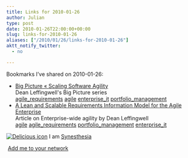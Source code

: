 ```yaml
---
title: Links for 2010-01-26
author: Julian
type: post
date: 2010-01-26T22:00:00+00:00
slug: links-for-2010-01-26 
aliases: ["/2010/01/26/links-for-2010-01-26"]
aktt_notify_twitter:
  - no

---
```

Bookmarks I&#8217;ve shared on 2010-01-26:

  * [Big Picture &laquo; Scaling Software Agility][1]  
    Dean Leffingwell's Big Picture series  
    [agile_requirements][2] [agile][3] [enterprise_it][4] [portfolio_management][5] 
  * [A Lean and Scalable Requirements Information Model for the Agile Enterprise][6]  
    Article on Enterprise-wide agility by Dean Leffingwell  
    [agile][3] [agile_requirements][2] [portfolio_management][5] [enterprise_it][4] 

<p class="deliciouslink">
  <a href="https://del.icio.us/synesthesia" title="See all my bookmarks on del.icio.us"><img src="https://www.synesthesia.co.uk/images/deliciousicon.jpg" alt="Delicious icon" /></a>&nbsp;I am <a href="https://del.icio.us/synesthesia" title="See all my bookmarks on del.icio.us">Synesthesia</a>
</p>

<p class="deliciouslink">
  <a href="https://del.icio.us/network?add=synesthesia" title="Add me to your del.icio.us network"><img src="https://www.synesthesia.co.uk/images/add.gif" alt="" /></a>&nbsp;<a href="https://del.icio.us/network?add=synesthesia" title="Add me to your del.icio.us network">Add me to your network</a>
</p>

 [1]: https://scalingsoftwareagility.wordpress.com/category/big-picture
 [2]: https://delicious.com/synesthesia/agile_requirements
 [3]: https://delicious.com/synesthesia/agile
 [4]: https://delicious.com/synesthesia/enterprise_it
 [5]: https://delicious.com/synesthesia/portfolio_management
 [6]: https://www.modernanalyst.com/Resources/Articles/tabid/115/articleType/ArticleView/articleId/982/A-Lean-and-Scalable-Requirements-Information-Model-for-the-Agile-Enterprise.aspx